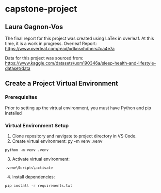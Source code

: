 # capstone-project

## Laura Gagnon-Vos

The final report for this project was created using LaTex in overleaf. At this time, it is a work in progress.
Overleaf Report: https://www.overleaf.com/read/xdknsvhdhnrs#ca4e7a 

Data for this project was sourced from: https://www.kaggle.com/datasets/uom190346a/sleep-health-and-lifestyle-dataset/data 

##  Create a Project Virtual Environment
### Prerequisites
Prior to setting up the virtual environment, you must have Python and pip installed
### Virtual Environment Setup
1. Clone repository and navigate to project directory in VS Code.
2. Create virtual environment: py -m venv .venv
~~~
python -m venv .venv
~~~
  
3. Activate virtual environment: 
~~~
.venv\Scripts\activate
~~~
   
4. Install dependencies:
~~~
pip install -r requirements.txt
~~~

